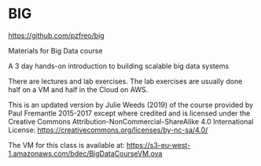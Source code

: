 # BIG
https://github.com/pzfreo/big

Materials for Big Data course

A 3 day hands-on introduction to building scalable big data systems 

There are lectures and lab exercises. 
The lab exercises are usually done half on a VM and half in the Cloud on AWS. 

This is an updated  version by Julie Weeds (2019) of the course provided by Paul Fremantle 2015-2017 except where credited and is 
licensed under the Creative Commons Attribution-NonCommercial-ShareAlike 4.0 International License: https://creativecommons.org/licenses/by-nc-sa/4.0/

The VM for this class is available at:
https://s3-eu-west-1.amazonaws.com/bdec/BigDataCourseVM.ova


